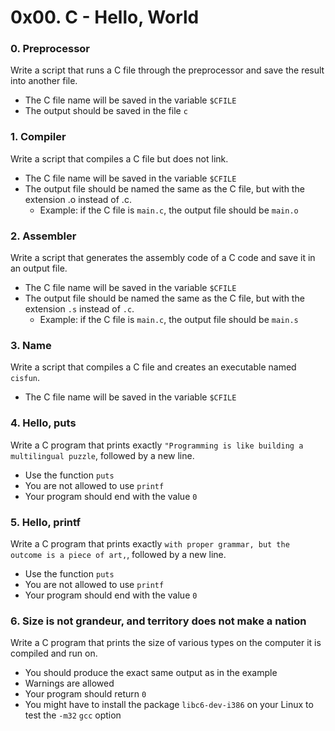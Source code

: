 # 0x00. C - Hello, World
### 0. Preprocessor
Write a script that runs a C file through the preprocessor and save the result into another file.
* The C file name will be saved in the variable `$CFILE`
* The output should be saved in the file `c`
### 1. Compiler
Write a script that compiles a C file but does not link.
* The C file name will be saved in the variable `$CFILE`
* The output file should be named the same as the C file, but with the extension .o instead of .c.
    * Example: if the C file is `main.c`, the output file should be `main.o`
### 2. Assembler
Write a script that generates the assembly code of a C code and save it in an output file.
* The C file name will be saved in the variable `$CFILE`
* The output file should be named the same as the C file, but with the extension `.s` instead of `.c`.
    * Example: if the C file is `main.c`, the output file should be `main.s`
### 3. Name
Write a script that compiles a C file and creates an executable named `cisfun`.
* The C file name will be saved in the variable `$CFILE`
### 4. Hello, puts
Write a C program that prints exactly `"Programming is like building a multilingual puzzle`, followed by a new line.
* Use the function `puts`
* You are not allowed to use `printf`
* Your program should end with the value `0`
### 5. Hello, printf
Write a C program that prints exactly `with proper grammar, but the outcome is a piece of art,`, followed by a new line. 
* Use the function `puts`
* You are not allowed to use `printf`
* Your program should end with the value `0`
### 6. Size is not grandeur, and territory does not make a nation
Write a C program that prints the size of various types on the computer it is compiled and run on.
* You should produce the exact same output as in the example
* Warnings are allowed
* Your program should return `0`
* You might have to install the package `libc6-dev-i386` on your Linux to test the `-m32` `gcc` option

